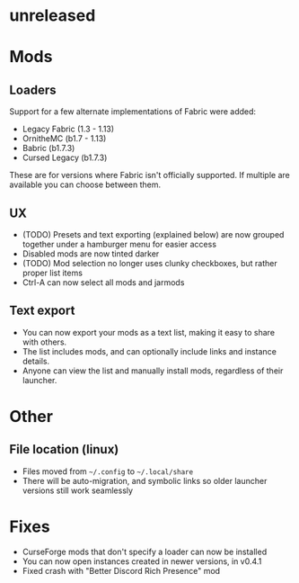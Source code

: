 # unreleased

# Mods

## Loaders

Support for a few alternate implementations of Fabric were added:
- Legacy Fabric (1.3 - 1.13)
- OrnitheMC (b1.7 - 1.13)
- Babric (b1.7.3)
- Cursed Legacy (b1.7.3)

These are for versions where Fabric isn't officially supported.
If multiple are available you can choose between them.

## UX
- (TODO) Presets and text exporting (explained below) are now grouped together
  under a hamburger menu for easier access
- Disabled mods are now tinted darker
- (TODO) Mod selection no longer uses clunky checkboxes, but rather proper list items
- Ctrl-A can now select all mods and jarmods
## Text export
- You can now export your mods as a text list, making it easy to share with others.
- The list includes mods, and can optionally include links and instance details.
- Anyone can view the list and manually install mods, regardless of their launcher.

# Other

## File location (linux)
- Files moved from `~/.config` to `~/.local/share`
- There will be auto-migration, and symbolic links so older launcher versions still work seamlessly

# Fixes
- CurseForge mods that don't specify a loader
  can now be installed
- You can now open instances created in newer versions, in v0.4.1
- Fixed crash with "Better Discord Rich Presence" mod
